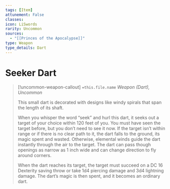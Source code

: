 ```yaml
---
tags: [Item]
attunement: False
classes: 
icon: LiSwords
rarity: Uncommon
sources:
  - "[[Princes of the Apocalypse]]"
type: Weapon
type_details: Dart
---
```

# Seeker Dart
>[!uncommon-weapon-callout] `=this.file.name`
>*Weapon (Dart), Uncommon*
>
>This small dart is decorated with designs like windy spirals that span the length of its shaft.
>
>When you whisper the word “seek” and hurl this dart, it seeks out a target of your choice within 120 feet of you. You must have seen the target before, but you don’t need to see it now. If the target isn’t within range or if there is no clear path to it, the dart falls to the ground, its magic spent and wasted. Otherwise, elemental winds guide the dart instantly through the air to the target. The dart can pass though openings as narrow as 1 inch wide and can change direction to fly around corners.
>
>When the dart reaches its target, the target must succeed on a DC 16 Dexterity saving throw or take 1d4 piercing damage and 3d4 lightning damage. The dart’s magic is then spent, and it becomes an ordinary dart.
>
>
